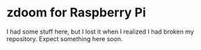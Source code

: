 zdoom for Raspberry Pi
=====

I had some stuff here, but I lost it when I realized I had broken my repository. Expect something here soon.
